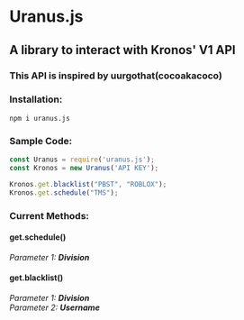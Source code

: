 # Uranus.js
## A library to interact with Kronos' V1 API

### This API is inspired by uurgothat(cocoakacoco)

### Installation:

`npm i uranus.js`

### Sample Code:

```js
const Uranus = require('uranus.js');
const Kronos = new Uranus('API KEY');

Kronos.get.blacklist("PBST", "ROBLOX");
Kronos.get.schedule("TMS");
```

### Current Methods:

#### **get.schedule()**  
_Parameter 1: **Division**_

 

#### **get.blacklist()**  
_Parameter 1: **Division**_  
_Parameter 2: **Username**_


